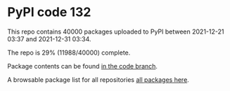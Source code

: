 # PyPI code 132

This repo contains 40000 packages uploaded to PyPI between 
2021-12-21 03:37 and 2021-12-31 03:34.

The repo is 29% (11988/40000) complete.

Package contents can be found [in the code branch](https://github.com/pypi-data/pypi-mirror-132/tree/code/packages).

A browsable package list for all repositories [all packages here](https://pypi-data.github.io/website/repositories/pypi-mirror-132).



